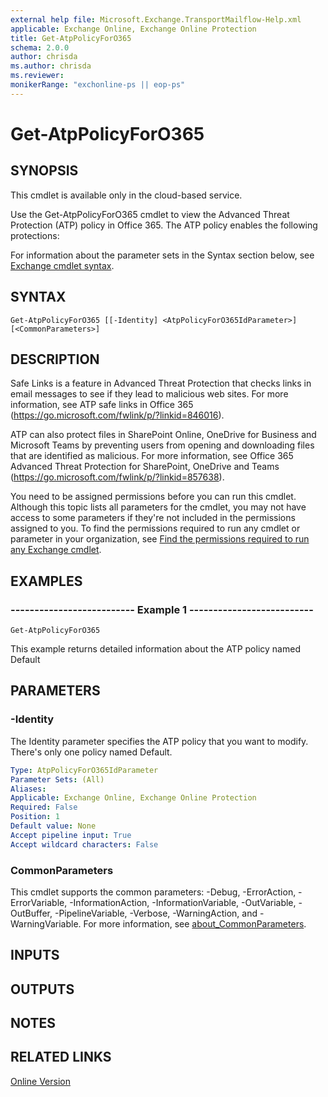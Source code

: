 ```yaml
---
external help file: Microsoft.Exchange.TransportMailflow-Help.xml
applicable: Exchange Online, Exchange Online Protection
title: Get-AtpPolicyForO365
schema: 2.0.0
author: chrisda
ms.author: chrisda
ms.reviewer:
monikerRange: "exchonline-ps || eop-ps"
---
```


# Get-AtpPolicyForO365

## SYNOPSIS
This cmdlet is available only in the cloud-based service.

Use the Get-AtpPolicyForO365 cmdlet to view the Advanced Threat Protection (ATP) policy in Office 365. The ATP policy enables the following protections:

For information about the parameter sets in the Syntax section below, see [Exchange cmdlet syntax](https://docs.microsoft.com/powershell/exchange/exchange-server/exchange-cmdlet-syntax).

## SYNTAX

```
Get-AtpPolicyForO365 [[-Identity] <AtpPolicyForO365IdParameter>] [<CommonParameters>]
```

## DESCRIPTION
Safe Links is a feature in Advanced Threat Protection that checks links in email messages to see if they lead to malicious web sites. For more information, see ATP safe links in Office 365 (https://go.microsoft.com/fwlink/p/?linkid=846016).

ATP can also protect files in SharePoint Online, OneDrive for Business and Microsoft Teams by preventing users from opening and downloading files that are identified as malicious. For more information, see Office 365 Advanced Threat Protection for SharePoint, OneDrive and Teams (https://go.microsoft.com/fwlink/p/?linkid=857638).

You need to be assigned permissions before you can run this cmdlet. Although this topic lists all parameters for the cmdlet, you may not have access to some parameters if they're not included in the permissions assigned to you. To find the permissions required to run any cmdlet or parameter in your organization, see [Find the permissions required to run any Exchange cmdlet](https://docs.microsoft.com/powershell/exchange/exchange-server/find-exchange-cmdlet-permissions).

## EXAMPLES

### -------------------------- Example 1 --------------------------
```
Get-AtpPolicyForO365
```

This example returns detailed information about the ATP policy named Default

## PARAMETERS

### -Identity
The Identity parameter specifies the ATP policy that you want to modify. There's only one policy named Default.

```yaml
Type: AtpPolicyForO365IdParameter
Parameter Sets: (All)
Aliases:
Applicable: Exchange Online, Exchange Online Protection
Required: False
Position: 1
Default value: None
Accept pipeline input: True
Accept wildcard characters: False
```

### CommonParameters
This cmdlet supports the common parameters: -Debug, -ErrorAction, -ErrorVariable, -InformationAction, -InformationVariable, -OutVariable, -OutBuffer, -PipelineVariable, -Verbose, -WarningAction, and -WarningVariable. For more information, see [about_CommonParameters](https://go.microsoft.com/fwlink/p/?LinkID=113216).

## INPUTS

###  

## OUTPUTS

###  

## NOTES

## RELATED LINKS

[Online Version](https://technet.microsoft.com/library/4649aa3a-e49d-42ba-84e8-ef2871fa2b58.aspx)
